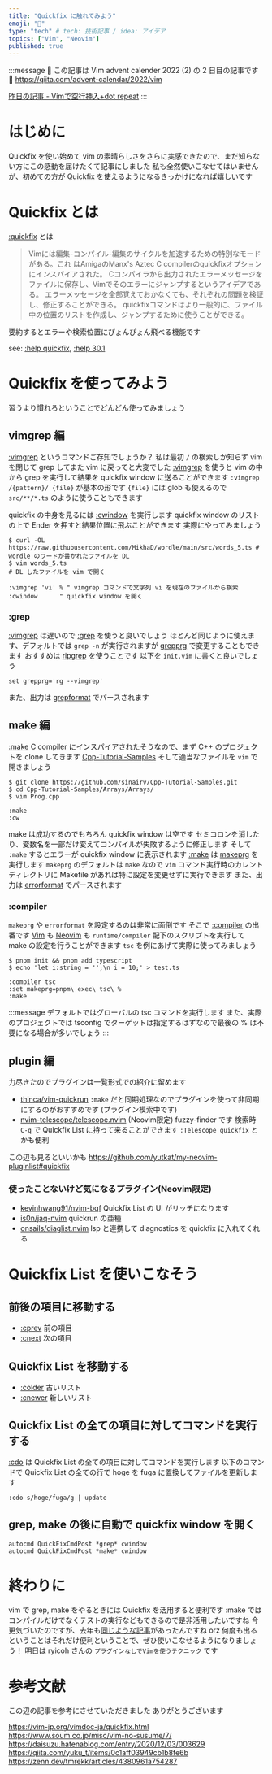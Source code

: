 ```yaml
---
title: "Quickfix に触れてみよう"
emoji: "🔗"
type: "tech" # tech: 技術記事 / idea: アイデア
topics: ["Vim", "Neovim"]
published: true
---
```


:::message
🎄 この記事は Vim advent calender 2022 (2) の 2 日目の記事です 🎁
https://qiita.com/advent-calendar/2022/vim

[昨日の記事 - Vimで空行挿入+dot repeat](https://zenn.dev/vim_jp/articles/8de697fc88e63c)
:::

# はじめに
Quickfix を使い始めて vim の素晴らしさをさらに実感できたので、まだ知らない方にこの感動を届けたくて記事にしました
私も全然使いこなせてはいませんが、初めての方が Quickfix を使えるようになるきっかけになれば嬉しいです


# Quickfix とは

[:quickfix](https://vim-jp.org/vimdoc-ja/quickfix.html) とは
> Vimには編集-コンパイル-編集のサイクルを加速するための特別なモードがある。これ はAmigaのManx's Aztec C compilerのquickfixオプションにインスパイアされた。
> Cコンパイラから出力されたエラーメッセージをファイルに保存し、Vimでそのエラーにジャンプするというアイデアである。
> エラーメッセージを全部覚えておかなくても、それぞれの問題を検証し、修正することができる。
> quickfixコマンドはより一般的に、ファイル中の位置のリストを作成し、ジャンプするために使うことができる。

要約するとエラーや検索位置にぴょんぴょん飛べる機能です

see: [:help quickfix](https://vim-jp.org/vimdoc-ja/quickfix.html), [:help 30.1](https://vim-jp.org/vimdoc-ja/usr_30.html#30.1)


# Quickfix を使ってみよう

習うより慣れろということでどんどん使ってみましょう

## vimgrep 編

[:vimgrep](https://vim-jp.org/vimdoc-ja/quickfix.html#:vimgrep) というコマンドご存知でしょうか？
私は最初 `/` の検索しか知らず vim を閉じて grep してまた vim に戻ってと大変でした
[:vimgrep](https://vim-jp.org/vimdoc-ja/quickfix.html#:vimgrep) を使うと vim の中から grep を実行して結果を quickfix window に送ることができます
`:vimgrep /{pattern}/ {file}` が基本の形です
`{file}` には glob も使えるので `src/**/*.ts` のように使うこともできます

quickfix の中身を見るには [:cwindow](https://vim-jp.org/vimdoc-ja/quickfix.html#:cwindow) を実行します
quickfix window のリストの上で Ender を押すと結果位置に飛ぶことができます
実際にやってみましょう

```shell
$ curl -OL https://raw.githubusercontent.com/MikhaD/wordle/main/src/words_5.ts # wordle のワードが書かれたファイルを DL
$ vim words_5.ts                                                               # DL したファイルを vim で開く
```
```vim
:vimgrep 'vi' % " vimgrep コマンドで文字列 vi を現在のファイルから検索
:cwindow      " quickfix window を開く
```

### :grep
[:vimgrep](https://vim-jp.org/vimdoc-ja/quickfix.html#:vimgrep) は遅いので [:grep](https://vim-jp.org/vimdoc-ja/quickfix.html#:grep) を使うと良いでしょう
ほとんど同じように使えます、デフォルトでは `grep -n` が実行されますが [grepprg](https://vim-jp.org/vimdoc-ja/options.html#'grepprg') で変更することもできます
おすすめは [ripgrep](https://github.com/BurntSushi/ripgrep) を使うことです
以下を `init.vim` に書くと良いでしょう
```vim
set grepprg='rg --vimgrep'
```
また、出力は [grepformat](https://vim-jp.org/vimdoc-ja/options.html#'grepformat') でパースされます

## make 編
[:make](https://vim-jp.org/vimdoc-ja/quickfix.html#:make)
C compiler にインスパイアされたそうなので、まず C++ のプロジェクトを clone してきます
[Cpp-Tutorial-Samples](https://github.com/sinairv/Cpp-Tutorial-Samples)
そして適当なファイルを `vim` で開きましょう
```shell
$ git clone https://github.com/sinairv/Cpp-Tutorial-Samples.git
$ cd Cpp-Tutorial-Samples/Arrays/Arrays/
$ vim Prog.cpp
```
```vim
:make
:cw
```
make は成功するのでもちろん quickfix window は空です
セミコロンを消したり、変数名を一部だけ変えてコンパイルが失敗するように修正します
そして `:make` するとエラーが quickfix window に表示されます
[:make](https://vim-jp.org/vimdoc-ja/quickfix.html#:make) は [makeprg](https://vim-jp.org/vimdoc-ja/options.html#'grepprg') を実行します
`makeprg` のデフォルトは `make` なので `vim` コマンド実行時のカレントディレクトリに Makefile があれば特に設定を変更せずに実行できます
また、出力は [errorformat](https://vim-jp.org/vimdoc-ja/options.html#'errorformat') でパースされます

### :compiler
`makeprg` や `errorformat` を設定するのは非常に面倒です
そこで [:compiler](https://vim-jp.org/vimdoc-ja/quickfix.html#:compiler) の出番です
[Vim](https://github.com/vim/vim/tree/master/runtime/compiler) も [Neovim](https://github.com/vim/vim/tree/master/runtime/compiler) も `runtime/compiler` 配下のスクリプトを実行して make の設定を行うことができます
`tsc` を例にあげて実際に使ってみましょう

```shell
$ pnpm init && pnpm add typescript
$ echo 'let i:string = '';\n i = 10;' > test.ts
```
```vim
:compiler tsc
:set makeprg=pnpm\ exec\ tsc\ %
:make
```

:::message
デフォルトではグローバルの tsc コマンドを実行します
また、実際のプロジェクトでは tsconfig でターゲットは指定するはずなので最後の % は不要になる場合が多いでしょう
:::

## plugin 編
力尽きたのでプラグインは一覧形式での紹介に留めます

- [thinca/vim-quickrun](https://github.com/thinca/vim-quickrun)
`:make` だと同期処理なのでプラグインを使って非同期にするのがおすすめです (プラグイン模索中です)
- [nvim-telescope/telescope.nvim](https://github.com/nvim-telescope/telescope.nvim) (Neovim限定)
fuzzy-finder です 検索時 `C-q` で Quickfix List に持って来ることができます `:Telescope quickfix` とかも便利

この辺も見るといいかも
https://github.com/yutkat/my-neovim-pluginlist#quickfix

### 使ったことないけど気になるプラグイン(Neovim限定)
- [kevinhwang91/nvim-bqf](https://github.com/kevinhwang91/nvim-bqf)
Quickfix List の UI がリッチになります
- [is0n/jaq-nvim](https://github.com/is0n/jaq-nvim)
quickrun の亜種
- [onsails/diaglist.nvim](https://github.com/onsails/diaglist.nvim)
lsp と連携して diagnostics を quickfix に入れてくれる


# Quickfix List を使いこなそう
## 前後の項目に移動する
- [:cprev](https://vim-jp.org/vimdoc-ja/quickfix.html#:cprev) 前の項目
- [:cnext](https://vim-jp.org/vimdoc-ja/quickfix.html#:cnext) 次の項目
## Quickfix List を移動する
- [:colder](https://vim-jp.org/vimdoc-ja/quickfix.html#:colder) 古いリスト
- [:cnewer](https://vim-jp.org/vimdoc-ja/quickfix.html#:cnewer) 新しいリスト
## Quickfix List の全ての項目に対してコマンドを実行する
[:cdo](https://vim-jp.org/vimdoc-ja/quickfix.html#:cdo) は Quickfix List の全ての項目に対してコマンドを実行します
以下のコマンドで Quickfix List の全ての行で hoge を fuga に置換してファイルを更新します
```vim
:cdo s/hoge/fuga/g | update
```
## grep, make の後に自動で quickfix window を開く
```vim
autocmd QuickFixCmdPost *grep* cwindow
autocmd QuickFixCmdPost *make* cwindow
```

# 終わりに

vim で grep, make をやるときには Quickfix を活用すると便利です
:make ではコンパイルだけでなくテストの実行などもできるので是非活用したいですね
今更気づいたのですが、去年も[同じような記事](https://zenn.dev/tmrekk/articles/4380961a754287)があったんですね orz
何度も出るということはそれだけ便利ということで、ぜひ使いこなせるようになりましょう！
明日は ryicoh さんの `プラグインなしでVimを使うテクニック` です


# 参考文献
この辺の記事を参考にさせていただきました
ありがとうございます

https://vim-jp.org/vimdoc-ja/quickfix.html
https://www.soum.co.jp/misc/vim-no-susume/7/
https://daisuzu.hatenablog.com/entry/2020/12/03/003629
https://qiita.com/yuku_t/items/0c1aff03949cb1b8fe6b
https://zenn.dev/tmrekk/articles/4380961a754287
